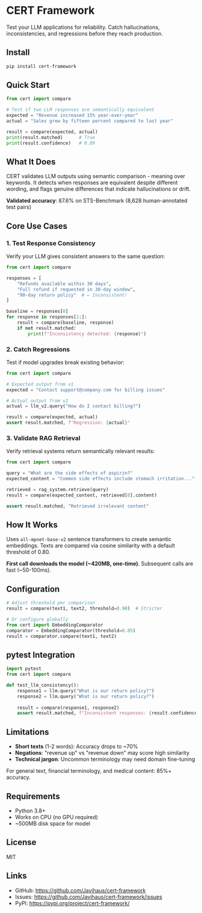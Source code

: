 # CERT Framework

Test your LLM applications for reliability. Catch hallucinations, inconsistencies, and regressions before they reach production.

## Install
```bash
pip install cert-framework
```

## Quick Start
```python
from cert import compare

# Test if two LLM responses are semantically equivalent
expected = "Revenue increased 15% year-over-year"
actual = "Sales grew by fifteen percent compared to last year"

result = compare(expected, actual)
print(result.matched)      # True
print(result.confidence)   # 0.89
```

## What It Does

CERT validates LLM outputs using semantic comparison - meaning over keywords. It detects when responses are equivalent despite different wording, and flags genuine differences that indicate hallucinations or drift.

**Validated accuracy**: 87.6% on STS-Benchmark (8,628 human-annotated test pairs)

## Core Use Cases

### 1. Test Response Consistency

Verify your LLM gives consistent answers to the same question:
```python
from cert import compare

responses = [
    "Refunds available within 30 days",
    "Full refund if requested in 30-day window", 
    "90-day return policy"  # ← Inconsistent!
]

baseline = responses[0]
for response in responses[1:]:
    result = compare(baseline, response)
    if not result.matched:
        print(f"Inconsistency detected: {response}")
```

### 2. Catch Regressions

Test if model upgrades break existing behavior:
```python
from cert import compare

# Expected output from v1
expected = "Contact support@company.com for billing issues"

# Actual output from v2
actual = llm_v2.query("How do I contact billing?")

result = compare(expected, actual)
assert result.matched, f"Regression: {actual}"
```

### 3. Validate RAG Retrieval

Verify retrieval systems return semantically relevant results:
```python
from cert import compare

query = "What are the side effects of aspirin?"
expected_content = "Common side effects include stomach irritation..."

retrieved = rag_system.retrieve(query)
result = compare(expected_content, retrieved[0].content)

assert result.matched, "Retrieved irrelevant content"
```

## How It Works

Uses `all-mpnet-base-v2` sentence transformers to create semantic embeddings. Texts are compared via cosine similarity with a default threshold of 0.80.

**First call downloads the model (~420MB, one-time)**. Subsequent calls are fast (~50-100ms).

## Configuration
```python
# Adjust threshold per comparison
result = compare(text1, text2, threshold=0.90)  # Stricter

# Or configure globally
from cert import EmbeddingComparator
comparator = EmbeddingComparator(threshold=0.85)
result = comparator.compare(text1, text2)
```

## pytest Integration
```python
import pytest
from cert import compare

def test_llm_consistency():
    response1 = llm.query("What is our return policy?")
    response2 = llm.query("What is our return policy?")
    
    result = compare(response1, response2)
    assert result.matched, f"Inconsistent responses: {result.confidence}"
```

## Limitations

- **Short texts** (1-2 words): Accuracy drops to ~70%
- **Negations**: "revenue up" vs "revenue down" may score high similarity
- **Technical jargon**: Uncommon terminology may need domain fine-tuning

For general text, financial terminology, and medical content: 85%+ accuracy.

## Requirements

- Python 3.8+
- Works on CPU (no GPU required)
- ~500MB disk space for model

## License

MIT

## Links

- GitHub: https://github.com/Javihaus/cert-framework
- Issues: https://github.com/Javihaus/cert-framework/issues
- PyPI: https://pypi.org/project/cert-framework/

